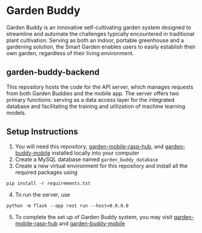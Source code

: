 # Garden Buddy

Garden Buddy is an innovative self-cultivating garden system designed to streamline and automate the challenges typically encountered in traditional plant cultivation. Serving as both an indoor, portable greenhouse and a gardening solution, the Smart Garden enables users to easily establish their own garden, regardless of their living environment. 

## garden-buddy-backend

This repository hosts the code for the API server, which manages requests from both Garden Buddies and the mobile app. The server offers two primary functions: serving as a data access layer for the integrated database and facilitating the training and utilization of machine learning models.

## Setup Instructions

1. You will need this repository, [garden-mobile-rasp-hub](https://github.com/ireneliee/garden-mobile-rasp-hub), and [garden-buddy-mobile](https://github.com/ireneliee/garden-buddy-mobile) installed locally into your computer
2. Create a MySQL database named `garden_buddy_database`
3. Create a new virtual environment for this repository and install all the required packages using 
```
pip install -r requirements.txt
```
4. To run the server, use 
```
python -m flask --app root run --host=0.0.0.0
```
5. To complete the set up of Garden Buddy system, you may visit [garden-mobile-rasp-hub](https://github.com/ireneliee/garden-mobile-rasp-hub) and [garden-buddy-mobile](https://github.com/ireneliee/garden-buddy-mobile)
